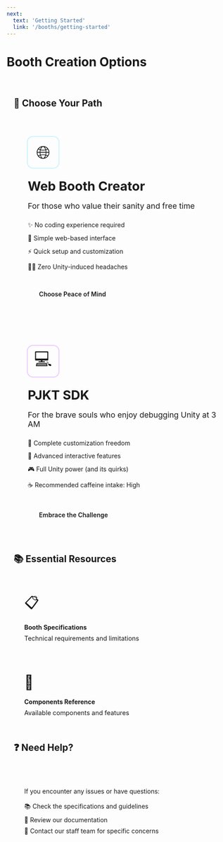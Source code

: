 ```yaml
---
next:
  text: 'Getting Started'
  link: '/booths/getting-started'
---
```


# Booth Creation Options

<div class="booths-index-page">

## 🎨 Choose Your Path

<div class="options-grid">
  <div class="option-card web-booth">
    <div class="option-icon">🌐</div>
    <div class="option-content">
      <h3>Web Booth Creator</h3>
      <p class="option-desc">For those who value their sanity and free time</p>
      <ul class="feature-list">
        <li>✨ No coding experience required</li>
        <li>🎯 Simple web-based interface</li>
        <li>⚡ Quick setup and customization</li>
        <li>🧘‍♂️ Zero Unity-induced headaches</li>
      </ul>
      <a href="./web-booth-creator" class="action-button web-button">Choose Peace of Mind</a>
    </div>
  </div>

  <div class="option-card sdk-booth">
    <div class="option-icon">💻</div>
    <div class="option-content">
      <h3>PJKT SDK</h3>
      <p class="option-desc">For the brave souls who enjoy debugging Unity at 3 AM</p>
      <ul class="feature-list">
        <li>🎨 Complete customization freedom</li>
        <li>🔧 Advanced interactive features</li>
        <li>🎮 Full Unity power (and its quirks)</li>
        <li>☕ Recommended caffeine intake: High</li>
      </ul>
      <a href="./getting-started-with-sdk" class="action-button sdk-button">Embrace the Challenge</a>
    </div>
  </div>
</div>

## 📚 Essential Resources

<div class="resources-grid">
  <a href="./specifications" class="resource-card">
    <div class="resource-icon">📋</div>
    <h4>Booth Specifications</h4>
    <p>Technical requirements and limitations</p>
  </a>

  <a href="./components" class="resource-card">
    <div class="resource-icon">🧩</div>
    <h4>Components Reference</h4>
    <p>Available components and features</p>
  </a>
</div>

## ❓ Need Help?

<div class="help-section">
  <p>If you encounter any issues or have questions:</p>
  <ul class="help-list">
    <li>📚 Check the specifications and guidelines</li>
    <li>📖 Review our documentation</li>
    <li>💬 Contact our staff team for specific concerns</li>
  </ul>
</div>

</div>

<style scoped>
.booths-index-page {
  width: 100%;
  max-width: 100%;
  padding: 1rem;
}

.options-grid {
  display: grid;
  grid-template-columns: repeat(auto-fit, minmax(300px, 1fr));
  gap: 2rem;
  margin: 2rem 0;
}

.option-card {
  background: var(--vp-c-bg-soft);
  border-radius: 12px;
  padding: 2rem;
  transition: transform 0.3s ease, box-shadow 0.3s ease;
  position: relative;
  overflow: hidden;
  border: 1px solid var(--vp-c-divider);
}

.web-booth {
  border-left: 4px solid var(--pjkt-cyan);
}

.sdk-booth {
  border-left: 4px solid var(--pjkt-purple);
}

.option-card:hover {
  transform: translateY(-4px);
}

.web-booth:hover {
  box-shadow: 0 8px 24px rgba(0, 198, 255, 0.15);
}

.sdk-booth:hover {
  box-shadow: 0 8px 24px rgba(160, 4, 255, 0.15);
}

.option-icon {
  font-size: 2.5rem;
  margin-bottom: 1.5rem;
  width: 70px;
  height: 70px;
  display: flex;
  align-items: center;
  justify-content: center;
  border-radius: 12px;
  transition: transform 0.3s ease, background-color 0.3s ease;
  background: var(--vp-c-bg);
}

.web-booth .option-icon {
  box-shadow: 0 0 0 2px rgba(0, 198, 255, 0.2);
}

.sdk-booth .option-icon {
  box-shadow: 0 0 0 2px rgba(160, 4, 255, 0.2);
}

.web-booth:hover .option-icon {
  transform: scale(1.05);
  background-color: rgba(0, 198, 255, 0.1);
}

.sdk-booth:hover .option-icon {
  transform: scale(1.05);
  background-color: rgba(160, 4, 255, 0.1);
}

.option-content h3 {
  margin: 0 0 0.75rem;
  color: var(--vp-c-text-1);
  font-size: 1.8rem;
  transition: color 0.3s ease;
}

.web-booth:hover h3 {
  background: linear-gradient(90deg, var(--pjkt-cyan), #00ffc6);
  background-clip: text;
  -webkit-background-clip: text;
  color: transparent;
  text-shadow: 0 2px 12px rgba(0, 198, 255, 0.2);
}

.sdk-booth:hover h3 {
  background: linear-gradient(90deg, var(--pjkt-purple), #ff0080);
  background-clip: text;
  -webkit-background-clip: text;
  color: transparent;
  text-shadow: 0 2px 12px rgba(160, 4, 255, 0.2);
}

.option-desc {
  color: var(--vp-c-text-2);
  margin-bottom: 1.5rem;
  font-size: 1.1rem;
}

.feature-list {
  list-style: none;
  padding: 0;
  margin: 0 0 2rem;
}

.feature-list li {
  margin: 0.75rem 0;
  color: var(--vp-c-text-1);
  display: flex;
  align-items: center;
  gap: 0.5rem;
}

.action-button {
  display: inline-block;
  padding: 0.8rem 1.6rem;
  border-radius: 8px;
  text-decoration: none;
  font-weight: 600;
  transition: all 0.3s ease;
  color: var(--vp-c-black);
  position: relative;
  overflow: hidden;
  text-shadow: none;
}

.web-button {
  background-color: var(--pjkt-cyan);
}

.sdk-button {
  background-color: var(--pjkt-purple);
}

.action-button:hover {
  transform: translateY(-2px);
  color: var(--vp-c-black); /* Ensuring high contrast on hover */
}

.web-button:hover {
  box-shadow: 0 4px 12px rgba(0, 198, 255, 0.3);
  background: linear-gradient(90deg, var(--pjkt-cyan), #00ffc6);
}

.sdk-button:hover {
  box-shadow: 0 4px 12px rgba(160, 4, 255, 0.3);
  background: linear-gradient(90deg, var(--pjkt-purple), #ff0080);
}

.action-button:active {
  transform: translateY(0);
  box-shadow: 0 2px 6px rgba(0, 0, 0, 0.15);
}

.resources-grid {
  display: grid;
  grid-template-columns: repeat(auto-fit, minmax(250px, 1fr));
  gap: 1.5rem;
  margin: 2rem 0;
}

.resource-card {
  background: var(--vp-c-bg-soft);
  border-radius: 8px;
  padding: 1.5rem;
  text-decoration: none;
  transition: all 0.3s ease;
  border: 1px solid var(--vp-c-divider);
  position: relative;
}

.resource-card::after {
  content: '';
  position: absolute;
  inset: 0;
  background: linear-gradient(45deg, 
    var(--pjkt-yellow), 
    var(--pjkt-cyan)
  );
  opacity: 0;
  transition: opacity 0.3s ease;
  z-index: -1;
  border-radius: inherit;
}

.resource-card:hover::after {
  opacity: 0.1;
}

.resource-card:hover {
  transform: translateY(-2px);
  border-color: var(--pjkt-yellow);
  background: linear-gradient(135deg, 
    rgba(255, 228, 0, 0.05),
    rgba(0, 198, 255, 0.05)
  );
  box-shadow: 0 4px 12px rgba(255, 228, 0, 0.1);
}

.resource-card .resource-icon {
  font-size: 2rem;
  margin-bottom: 1rem;
  transition: transform 0.3s ease;
}

.resource-card:hover .resource-icon {
  transform: scale(1.1);
}

.resource-card h4 {
  margin: 0 0 0.5rem;
  color: var(--vp-c-text-1);
}

.resource-card:hover h4 {
  color: var(--pjkt-yellow);
}

.resource-card p {
  margin: 0;
  color: var(--vp-c-text-2);
  font-size: 0.9rem;
}

.help-section {
  background: var(--vp-c-bg-soft);
  border-radius: 8px;
  padding: 1.5rem;
  margin: 2rem 0;
  border: 1px solid var(--vp-c-divider);
  transition: all 0.3s ease;
}

.help-section:hover {
  border-color: var(--pjkt-cyan);
  background: linear-gradient(135deg,
    rgba(0, 198, 255, 0.05),
    transparent
  );
  box-shadow: 0 4px 12px rgba(0, 198, 255, 0.1);
  transform: translateY(-2px);
}

.help-list {
  list-style: none;
  padding: 0;
  margin: 1rem 0 0;
}

.help-list li {
  margin: 0.5rem 0;
  color: var(--vp-c-text-1);
}

@keyframes borderGlow {
  0%, 100% {
    opacity: 0.3;
  }
  50% {
    opacity: 0.6;
  }
}

@media (max-width: 640px) {
  .options-grid {
    grid-template-columns: 1fr;
  }
  
  .option-card {
    padding: 1.5rem;
  }
  
  .option-icon {
    width: 60px;
    height: 60px;
    font-size: 2rem;
    margin-bottom: 1rem;
  }
}
</style>